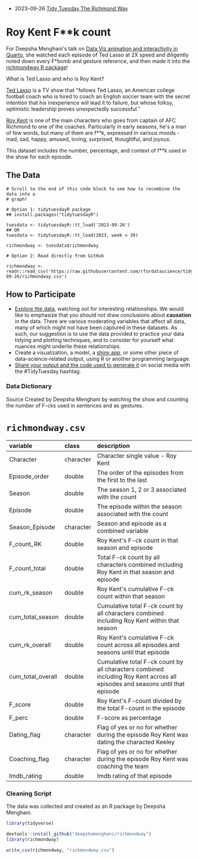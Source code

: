 * 2023-09-26 [Tidy Tuesday The Richmond Way](https://hardin47.github.io/TidyTuesday/2023-09-26/richmondway.html)


# Roy Kent F**k count

For Deepsha Menghani's talk on [Data Viz animation and interactivity in Quarto](https://deepshamenghani.github.io/posit_plotly_crosstalk/#/title-slide), she watched each episode of Ted Lasso at 2X speed and diligently noted down every F*bomb and gesture reference, and then made it into the [richmondway R package](https://github.com/deepshamenghani/richmondway)!

What is Ted Lasso and who is Roy Kent? 

[Ted Lasso](https://en.wikipedia.org/wiki/Ted_Lasso) is a TV show that "follows Ted Lasso, an American college football coach who is hired to coach an English soccer team with the secret intention that his inexperience will lead it to failure, but whose folksy, optimistic leadership proves unexpectedly successful."

[Roy Kent](https://ted-lasso.fandom.com/wiki/Roy_Kent) is one of the main characters who goes from captain of AFC Richmond to one of the coaches. Particularly in early seasons, he's a man of few words, but many of them are f**k, expressed in various moods - mad, sad, happy, amused, loving, surprised, thoughtful, and joyous. 

This dataset includes the number, percentage, and context of f**k used in the show for each episode.

## The Data

```{r}
# Scroll to the end of this code block to see how to recombine the data into a
# graph!

# Option 1: tidytuesdayR package 
## install.packages("tidytuesdayR")

tuesdata <- tidytuesdayR::tt_load('2023-09-26')
## OR
tuesdata <- tidytuesdayR::tt_load(2023, week = 39)

richmondway <- tuesdata$richmondway

# Option 2: Read directly from GitHub

richmondway <- readr::read_csv('https://raw.githubusercontent.com/rfordatascience/tidytuesday/master/data/2023/2023-09-26/richmondway.csv')
```

## How to Participate

- [Explore the data](https://r4ds.hadley.nz/), watching out for interesting relationships. We would like to emphasize that you should not draw conclusions about **causation** in the data. There are various moderating variables that affect all data, many of which might not have been captured in these datasets. As such, our suggestion is to use the data provided to practice your data tidying and plotting techniques, and to consider for yourself what nuances might underlie these relationships.
- Create a visualization, a model, a [shiny app](https://shiny.posit.co/), or some other piece of data-science-related output, using R or another programming language.
- [Share your output and the code used to generate it](../../../sharing.md) on social media with the #TidyTuesday hashtag.


### Data Dictionary

Source Created by Deepsha Menghani by watching the show and counting the number of F-cks used in sentences and as gestures.

# `richmondway.csv`

|variable          |class     |description       |
|:-----------------|:---------|:-----------------|
|Character         |character |Character single value - Roy Kent         |
|Episode_order     |double    |The order of the episodes from the first to the last    |
|Season            |double    |The season 1, 2 or 3 associated with the count        |
|Episode           |double    |The episode within the season associated with the count          |
|Season_Episode    |character |Season and episode as a combined variable   |
|F_count_RK        |double    |Roy Kent's F-ck count in that season and episode     |
|F_count_total     |double    |Total F-ck count by all characters combined including Roy Kent in that season and episode |
|cum_rk_season     |double    |Roy Kent's cumulative F-ck count within that season    |
|cum_total_season  |double    |Cumulative total F-ck count by all characters combined including Roy Kent within that season |
|cum_rk_overall    |double    |Roy Kent's cumulative F-ck count across all episodes and seasons until that episode  |
|cum_total_overall |double    |Cumulative total F-ck count by all characters combined including Roy Kent across all episodes and seasons until that episode |
|F_score           |double    |Roy Kent's F-count divided by the total F-count in the episode     |
|F_perc            |double    |F-score as percentage  |
|Dating_flag       |character |Flag of yes or no for whether during the episode Roy Kent was dating the characted Keeley     |
|Coaching_flag     |character |Flag of yes or no for whether during the episode Roy Kent was coaching the team  |
|Imdb_rating       |double    |Imdb rating of that episode   |


### Cleaning Script

The data was collected and created as an R package by Deepsha Menghani. 

``` r
library(tidyverse)

devtools::install_github("deepshamenghani/richmondway")
library(richmondway)

write_csv(richmondway, "richmondway.csv")

```
